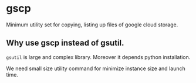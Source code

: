 # gscp 

Minimum utility set for copying, listing up files of google cloud storage.

## Why use gscp instead of gsutil.

`gsutil` is large and complex library.
Moreover it depends python installation.

We need small size utility command for minimize instance size and launch time.
